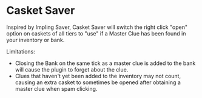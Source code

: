 # Casket Saver
Inspired by Impling Saver, Casket Saver will switch the right click "open" option on caskets of all tiers to "use" if a Master Clue has been found in your inventory or bank.

Limitations:
- Closing the Bank on the same tick as a master clue is added to the bank will cause the plugin to forget about the clue.
- Clues that haven't yet been added to the inventory may not count, causing an extra casket to sometimes be opened after obtaining a master clue when spam clicking.
